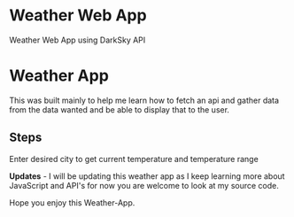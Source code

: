 # Weather Web App
Weather Web App using DarkSky API

# Weather App
 This was built mainly to help me learn how to fetch an api and gather data from the data wanted and be able to display that to the user. 
 
 ## Steps
Enter desired city to get current temperature and temperature range

**Updates** - I will be updating this weather app as I keep learning more about JavaScript and API's for now you are welcome to look at my source code.

Hope you enjoy this Weather-App. 
